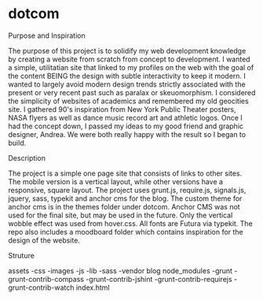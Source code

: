dotcom
======

Purpose and Inspiration

The purpose of this project is to solidify my web development knowledge by creating a website from scratch from concept to development. I wanted a simple, utilitatian site that linked to my profiles on the web with the goal of the content BEING the design with subtle interactivity to keep it modern. I wanted to largely avoid modern design trends strictly associated with the present or very recent past such as paralax or skeuomorphism. I considered the simplicity of websites of academics and remembered my old geocities site. I gathered 90's inspiration from New York Public Theater posters, NASA flyers as well as dance music record art and athletic logos. Once I had the concept down, I passed my ideas to my good friend and graphic designer, Andrea. We were both really happy with the result so I began to build. 


Description

The project is a simple one page site that consists of links to other sites. The mobile version is a vertical layout, while other versions have a responsive, square layout. The project uses grunt.js, require.js, signals.js, jquery, sass, typekit and anchor cms for the blog. The custom theme for anchor cms is in the themes folder under dotcom. Anchor CMS was not used for the final site, but may be used in the future. Only the vertical wobble effect was used from hover.css. All fonts are Futura via typekit. The repo also includes a moodboard folder which contains inspiration for the design of the website. 


Struture 

assets
  -css
  -images
  -js
    -lib
  -sass
    -vendor
blog 
node_modules 
  -grunt
  -grunt-contrib-compass
  -grunt-contrib-jshint
  -grunt-contrib-requirejs
  -grunt-contrib-watch
index.html 


